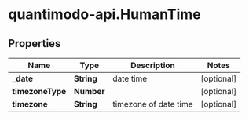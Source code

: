 # quantimodo-api.HumanTime

## Properties
Name | Type | Description | Notes
------------ | ------------- | ------------- | -------------
**_date** | **String** | date time | [optional] 
**timezoneType** | **Number** |  | [optional] 
**timezone** | **String** | timezone of date time | [optional] 


